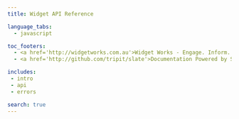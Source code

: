 ```yaml
---
title: Widget API Reference

language_tabs:
  - javascript

toc_footers:
  - <a href='http://widgetworks.com.au'>Widget Works - Engage. Inform. Convert</a>
  - <a href='http://github.com/tripit/slate'>Documentation Powered by Slate</a>

includes:
 - intro
 - api
 - errors

search: true
---
```

